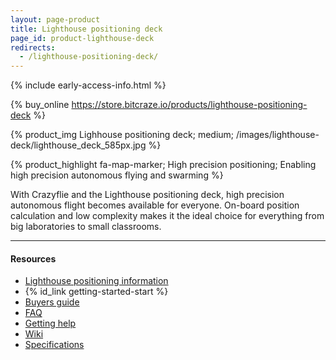 ```yaml
---
layout: page-product
title: Lighthouse positioning deck
page_id: product-lighthouse-deck
redirects:
  - /lighthouse-positioning-deck/
---
```


{% include early-access-info.html %}

{% buy_online https://store.bitcraze.io/products/lighthouse-positioning-deck %}

{% product_img Lighhouse positioning deck; medium;
/images/lighthouse-deck/lighthouse_deck_585px.jpg
%}

{% product_highlight
fa-map-marker;
High precision positioning;
Enabling high precision autonomous flying and swarming
%}

With Crazyflie and the Lighthouse positioning deck, high precision autonomous flight becomes
available for everyone. On-board position calculation and low complexity makes
it the ideal choice for everything from big laboratories to small classrooms.

---

#### Resources

- [Lighthouse positioning information](/docs/crazyflie-firmware/master/lighthouse_overview/)
- {% id_link getting-started-start %}
- [Buyers guide](/buy/buyers-guide/)
- [FAQ](/support/f-a-q/)
- [Getting help](/support/getting-help/)
- [Wiki](https://wiki.bitcraze.io/projects:crazyflie2:expansionboards:lighthouse)
- [Specifications](https://store.bitcraze.io/collections/positioning/products/lighthouse-positioing-deck)
